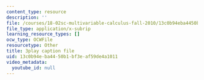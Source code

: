 ```yaml
---
content_type: resource
description: ''
file: /courses/18-02sc-multivariable-calculus-fall-2010/13c0b94eba4450b1bf3eaf59de4a1011_gBuIwfdoOn0.vtt
file_type: application/x-subrip
learning_resource_types: []
ocw_type: OCWFile
resourcetype: Other
title: 3play caption file
uid: 13c0b94e-ba44-50b1-bf3e-af59de4a1011
video_metadata:
  youtube_id: null
---
```


